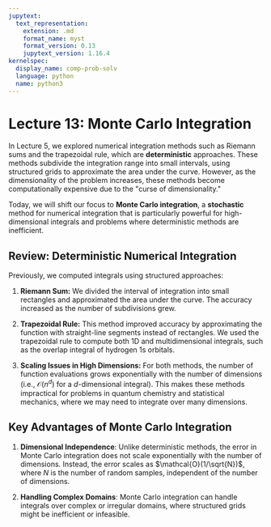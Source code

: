 ```yaml
---
jupytext:
  text_representation:
    extension: .md
    format_name: myst
    format_version: 0.13
    jupytext_version: 1.16.4
kernelspec:
  display_name: comp-prob-solv
  language: python
  name: python3
---
```


# Lecture 13: Monte Carlo Integration

In Lecture 5, we explored numerical integration methods such as Riemann sums and the trapezoidal rule, which are **deterministic** approaches. These methods subdivide the integration range into small intervals, using structured grids to approximate the area under the curve. However, as the dimensionality of the problem increases, these methods become computationally expensive due to the "curse of dimensionality."

Today, we will shift our focus to **Monte Carlo integration**, a **stochastic** method for numerical integration that is particularly powerful for high-dimensional integrals and problems where deterministic methods are inefficient.

## Review: Deterministic Numerical Integration

Previously, we computed integrals using structured approaches:

1. **Riemann Sum:** We divided the interval of integration into small rectangles and approximated the area under the curve. The accuracy increased as the number of subdivisions grew.

2. **Trapezoidal Rule:** This method improved accuracy by approximating the function with straight-line segments instead of rectangles. We used the trapezoidal rule to compute both 1D and multidimensional integrals, such as the overlap integral of hydrogen 1s orbitals.

3. **Scaling Issues in High Dimensions:** For both methods, the number of function evaluations grows exponentially with the number of dimensions (i.e., $\mathcal{O}(n^d)$ for a $d$-dimensional integral). This makes these methods impractical for problems in quantum chemistry and statistical mechanics, where we may need to integrate over many dimensions.

## Key Advantages of Monte Carlo Integration

1. **Dimensional Independence**: Unlike deterministic methods, the error in Monte Carlo integration does not scale exponentially with the number of dimensions. Instead, the error scales as $\mathcal{O}(1/\sqrt{N})$, where $N$ is the number of random samples, independent of the number of dimensions.

2. **Handling Complex Domains**: Monte Carlo integration can handle integrals over complex or irregular domains, where structured grids might be inefficient or infeasible.
